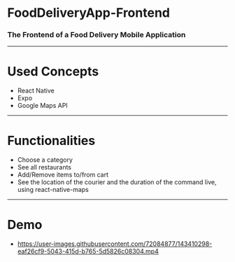 # FoodDeliveryApp-Frontend
### The Frontend of a Food Delivery Mobile Application
---
# Used Concepts
- React Native
- Expo
- Google Maps API
---
# Functionalities
- Choose a category
- See all restaurants
- Add/Remove items to/from cart
- See the location of the courier and the duration of the command live, using react-native-maps
---
# Demo
- https://user-images.githubusercontent.com/72084877/143410298-eaf26cf9-5043-415d-b765-5d5826c08304.mp4

